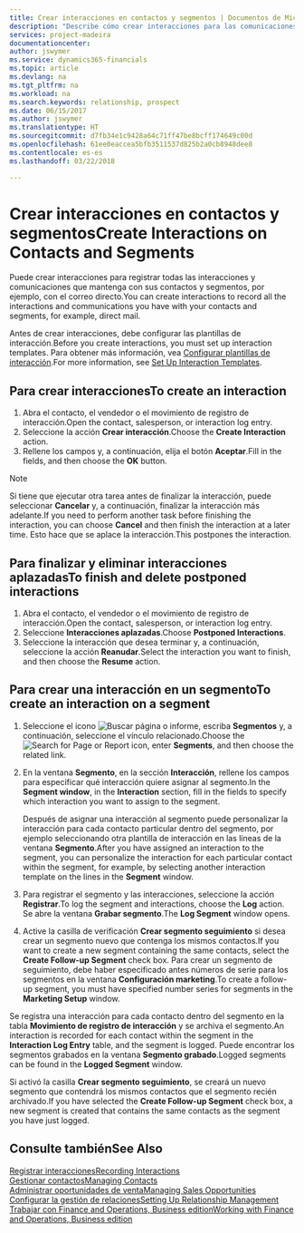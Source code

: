 ```yaml
---
title: Crear interacciones en contactos y segmentos | Documentos de Microsoft
description: "Describe cómo crear interacciones para las comunicaciones que mantenga con sus contactos y segmentos en Finance and Operations, Business edition, por ejemplo, con el correo directo."
services: project-madeira
documentationcenter: 
author: jswymer
ms.service: dynamics365-financials
ms.topic: article
ms.devlang: na
ms.tgt_pltfrm: na
ms.workload: na
ms.search.keywords: relationship, prospect
ms.date: 06/15/2017
ms.author: jswymer
ms.translationtype: HT
ms.sourcegitcommit: d7fb34e1c9428a64c71ff47be8bcff174649c00d
ms.openlocfilehash: 61ee0eaccea5bfb3511537d825b2a0cb8948dee8
ms.contentlocale: es-es
ms.lasthandoff: 03/22/2018

---
```

# <a name="create-interactions-on-contacts-and-segments"></a><span data-ttu-id="26b81-103">Crear interacciones en contactos y segmentos</span><span class="sxs-lookup"><span data-stu-id="26b81-103">Create Interactions on Contacts and Segments</span></span>
<span data-ttu-id="26b81-104">Puede crear interacciones para registrar todas las interacciones y comunicaciones que mantenga con sus contactos y segmentos, por ejemplo, con el correo directo.</span><span class="sxs-lookup"><span data-stu-id="26b81-104">You can create interactions to record all the interactions and communications you have with your contacts and segments, for example, direct mail.</span></span>

<span data-ttu-id="26b81-105">Antes de crear interacciones, debe configurar las plantillas de interacción.</span><span class="sxs-lookup"><span data-stu-id="26b81-105">Before you create interactions, you must set up interaction templates.</span></span> <span data-ttu-id="26b81-106">Para obtener más información, vea [Configurar plantillas de interacción](marketing-interactions.md).</span><span class="sxs-lookup"><span data-stu-id="26b81-106">For more information, see  [Set Up Interaction Templates](marketing-interactions.md).</span></span>

## <a name="to-create-an-interaction"></a><span data-ttu-id="26b81-107">Para crear interacciones</span><span class="sxs-lookup"><span data-stu-id="26b81-107">To create an interaction</span></span>
1. <span data-ttu-id="26b81-108">Abra el contacto, el vendedor o el movimiento de registro de interacción.</span><span class="sxs-lookup"><span data-stu-id="26b81-108">Open the contact, salesperson, or interaction log entry.</span></span>
2. <span data-ttu-id="26b81-109">Seleccione la acción **Crear interacción**.</span><span class="sxs-lookup"><span data-stu-id="26b81-109">Choose the **Create Interaction** action.</span></span>
3. <span data-ttu-id="26b81-110">Rellene los campos y, a continuación, elija el botón **Aceptar**.</span><span class="sxs-lookup"><span data-stu-id="26b81-110">Fill in the fields, and then choose the **OK** button.</span></span>

> [!NOTE]  
>   <span data-ttu-id="26b81-111">Si tiene que ejecutar otra tarea antes de finalizar la interacción, puede seleccionar **Cancelar** y, a continuación, finalizar la interacción más adelante.</span><span class="sxs-lookup"><span data-stu-id="26b81-111">If you need to perform another task before finishing the interaction, you can choose **Cancel** and then finish the interaction at a later time.</span></span> <span data-ttu-id="26b81-112">Esto hace que se aplace la interacción.</span><span class="sxs-lookup"><span data-stu-id="26b81-112">This postpones the interaction.</span></span>

## <a name="to-finish-and-delete-postponed-interactions"></a><span data-ttu-id="26b81-113">Para finalizar y eliminar interacciones aplazadas</span><span class="sxs-lookup"><span data-stu-id="26b81-113">To finish and delete postponed interactions</span></span>
1. <span data-ttu-id="26b81-114">Abra el contacto, el vendedor o el movimiento de registro de interacción.</span><span class="sxs-lookup"><span data-stu-id="26b81-114">Open the contact, salesperson, or interaction log entry.</span></span>
2. <span data-ttu-id="26b81-115">Seleccione **Interacciones aplazadas**.</span><span class="sxs-lookup"><span data-stu-id="26b81-115">Choose **Postponed Interactions**.</span></span>
3. <span data-ttu-id="26b81-116">Seleccione la interacción que desea terminar y, a continuación, seleccione la acción **Reanudar**.</span><span class="sxs-lookup"><span data-stu-id="26b81-116">Select the interaction you want to finish, and then choose the **Resume** action.</span></span>

## <a name="to-create-an-interaction-on-a-segment"></a><span data-ttu-id="26b81-117">Para crear una interacción en un segmento</span><span class="sxs-lookup"><span data-stu-id="26b81-117">To create an interaction on a segment</span></span>
1. <span data-ttu-id="26b81-118">Seleccione el icono ![Buscar página o informe](media/ui-search/search_small.png "icono Buscar página o informe"), escriba **Segmentos** y, a continuación, seleccione el vínculo relacionado.</span><span class="sxs-lookup"><span data-stu-id="26b81-118">Choose the ![Search for Page or Report](media/ui-search/search_small.png "Search for Page or Report icon") icon, enter **Segments**, and then choose the related link.</span></span>
2. <span data-ttu-id="26b81-119">En la ventana **Segmento**, en la sección **Interacción**, rellene los campos para especificar qué interacción quiere asignar al segmento.</span><span class="sxs-lookup"><span data-stu-id="26b81-119">In the **Segment window**, in the **Interaction** section, fill in the fields to specify which interaction you want to assign to the segment.</span></span>

    <span data-ttu-id="26b81-120">Después de asignar una interacción al segmento puede personalizar la interacción para cada contacto particular dentro del segmento, por ejemplo seleccionando otra plantilla de interacción en las líneas de la ventana **Segmento**.</span><span class="sxs-lookup"><span data-stu-id="26b81-120">After you have assigned an interaction to the segment, you can personalize the interaction for each particular contact within the segment, for example, by selecting another interaction template on the lines in the **Segment** window.</span></span>  
3. <span data-ttu-id="26b81-121">Para registrar el segmento y las interacciones, seleccione la acción **Registrar**.</span><span class="sxs-lookup"><span data-stu-id="26b81-121">To log the segment and interactions, choose the **Log** action.</span></span> <span data-ttu-id="26b81-122">Se abre la ventana **Grabar segmento**.</span><span class="sxs-lookup"><span data-stu-id="26b81-122">The **Log Segment** window opens.</span></span>
4. <span data-ttu-id="26b81-123">Active la casilla de verificación **Crear segmento seguimiento** si desea crear un segmento nuevo que contenga los mismos contactos.</span><span class="sxs-lookup"><span data-stu-id="26b81-123">If you want to create a new segment containing the same contacts, select the **Create Follow-up Segment** check box.</span></span> <span data-ttu-id="26b81-124">Para crear un segmento de seguimiento, debe haber especificado antes números de serie para los segmentos en la ventana **Configuración marketing**.</span><span class="sxs-lookup"><span data-stu-id="26b81-124">To create a follow-up segment, you must have specified number series for segments in the **Marketing Setup** window.</span></span>

<span data-ttu-id="26b81-125">Se registra una interacción para cada contacto dentro del segmento en la tabla **Movimiento de registro de interacción** y se archiva el segmento.</span><span class="sxs-lookup"><span data-stu-id="26b81-125">An interaction is recorded for each contact within the segment in the **Interaction Log Entry** table, and the segment is logged.</span></span> <span data-ttu-id="26b81-126">Puede encontrar los segmentos grabados en la ventana **Segmento grabado**.</span><span class="sxs-lookup"><span data-stu-id="26b81-126">Logged segments can be found in the **Logged Segment** window.</span></span>

<span data-ttu-id="26b81-127">Si activó la casilla **Crear segmento seguimiento**, se creará un nuevo segmento que contendrá los mismos contactos que el segmento recién archivado.</span><span class="sxs-lookup"><span data-stu-id="26b81-127">If you have selected the **Create Follow-up Segment** check box, a new segment is created that contains the same contacts as the segment you have just logged.</span></span>

## <a name="see-also"></a><span data-ttu-id="26b81-128">Consulte también</span><span class="sxs-lookup"><span data-stu-id="26b81-128">See Also</span></span>
[<span data-ttu-id="26b81-129">Registrar interacciones</span><span class="sxs-lookup"><span data-stu-id="26b81-129">Recording Interactions</span></span>](marketing-interactions.md)  
[<span data-ttu-id="26b81-130">Gestionar contactos</span><span class="sxs-lookup"><span data-stu-id="26b81-130">Managing Contacts</span></span>](marketing-contacts.md)  
[<span data-ttu-id="26b81-131">Administrar oportunidades de venta</span><span class="sxs-lookup"><span data-stu-id="26b81-131">Managing Sales Opportunities</span></span>](marketing-manage-sales-opportunities.md)  
[<span data-ttu-id="26b81-132">Configurar la gestión de relaciones</span><span class="sxs-lookup"><span data-stu-id="26b81-132">Setting Up Relationship Management</span></span>](marketing-setup-marketing.md)  
[<span data-ttu-id="26b81-133">Trabajar con Finance and Operations, Business edition</span><span class="sxs-lookup"><span data-stu-id="26b81-133">Working with Finance and Operations, Business edition</span></span>](ui-work-product.md)

